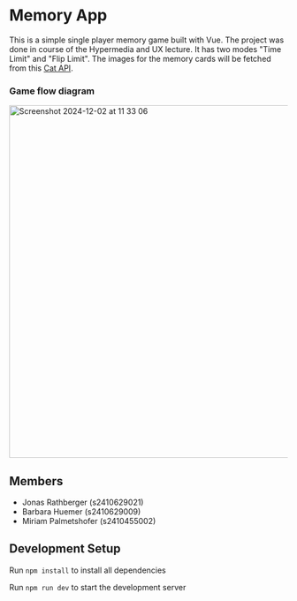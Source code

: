 # Memory App

This is a simple single player memory game built with Vue. The project was done in course of the Hypermedia and UX lecture. It has two modes "Time Limit" and "Flip Limit". The images for the memory cards will be fetched from this [Cat API](https://developers.thecatapi.com/view-account/ylX4blBYT9FaoVd6OhvR?report=bOoHBz-8t).

### Game flow diagram
<img width="638" alt="Screenshot 2024-12-02 at 11 33 06" src="https://github.com/user-attachments/assets/b48e16c2-ec2f-4745-98e9-781b0db57b28">

## Members
* Jonas Rathberger (s2410629021)
* Barbara Huemer (s2410629009)
* Miriam Palmetshofer (s2410455002)

## Development Setup
Run `npm install` to install all dependencies

Run `npm run dev` to start the development server
